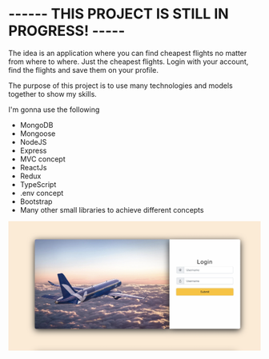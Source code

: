 # ------ THIS PROJECT IS STILL IN PROGRESS! -----

The idea is an application where you can find cheapest flights no matter from where to where. Just the cheapest flights.
Login with your account, find the flights and save them on your profile.

The purpose of this project is to use many technologies and models together to show my skills.

I'm gonna use the following

- MongoDB
- Mongoose
- NodeJS
- Express
- MVC concept
- ReactJs
- Redux
- TypeScript
- .env concept
- Bootstrap
- Many other small libraries to achieve different concepts

![](screenshot.png)